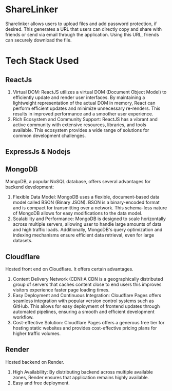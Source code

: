 # ShareLinker

Sharelinker allows users to upload files and add password protection, if desired. This generates a URL that users can directly copy and share with friends or send via email through the application. Using this URL, friends can securely download the file.

# Tech Stack Used

## ReactJs

1) Virtual DOM: ReactJS utilizes a virtual DOM (Document Object Model) to efficiently update and render user interfaces. By maintaining a lightweight representation of the actual DOM in memory, React can perform efficient updates and minimize unnecessary re-renders. This results in improved performance and a smoother user experience.
2) Rich Ecosystem and Community Support: ReactJS has a vibrant and active community with extensive resources, libraries, and tools available. This ecosystem provides a wide range of solutions for common development challenges.

## ExpressJs & Nodejs

## MongoDB

MongoDB, a popular NoSQL database, offers several advantages for backend development:

1) Flexible Data Model: MongoDB uses a flexible, document-based data model called BSON (Binary JSON).
BSON is a binary-encoded format and is compact for transmitting over a network. This schema-less nature of MongoDB allows for easy modifications to the data model.
2) Scalability and Performance: MongoDB is designed to scale horizontally across multiple servers, allowing user to handle large amounts of data and high traffic loads. Additionally, MongoDB's query optimization and indexing mechanisms ensure efficient data retrieval, even for large datasets.

## Cloudflare 

Hosted front end on Cloudflare. It offers certain advantages.

1) Content Delivery Network (CDN):A CDN is a geographically distributed group of servers that caches content close to end users this improves visitors experience faster page loading times. 
2) Easy Deployment and Continuous Integration: Cloudflare Pages offers seamless integration with popular version control systems such as GitHub. This allows for easy deployment of frontend updates through automated pipelines, ensuring a smooth and efficient development workflow.
3) Cost-effective Solution: Cloudflare Pages offers a generous free tier for hosting static websites and provides cost-effective pricing plans for higher traffic volumes.

## Render 

Hosted backend on Render.

1) High Availability: By distributing backend across multiple available zones, Render ensures that application remains highly available. 
2) Easy and free deployment.


